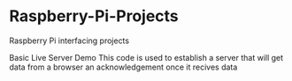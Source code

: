# Raspberry-Pi-Projects
Raspberry Pi interfacing projects

Basic Live Server Demo 
This code is used to establish a server that will get data from a browser an acknowledgement once it recives data
